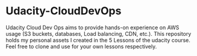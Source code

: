 # Udacity-CloudDevOps

Udacity Cloud Dev Ops aims to provide hands-on experience on AWS usage (S3 buckets, databases, Load balancing, CDN, etc.). This repository holds my personal assets I created in the 5 Lessons of the udacity course. 
Feel free to clone and use for your own lessons respectively. 

